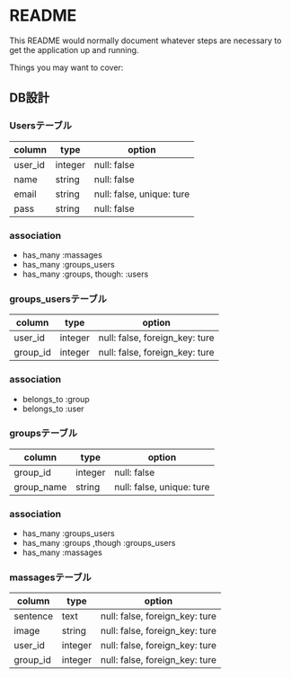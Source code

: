 # README

This README would normally document whatever steps are necessary to get the
application up and running.

Things you may want to cover:
## DB設計

### Usersテーブル
|column|type|option|
|------|----|------|
|user_id|integer|null: false|
|name|string|null: false|
|email|string|null: false, unique: ture|
|pass|string|null: false|

### association
- has_many :massages
- has_many :groups_users
- has_many :groups, though: :users

### groups_usersテーブル
|column|type|option|
|------|----|------|
|user_id|integer|null: false, foreign_key: ture|
|group_id|integer|null: false, foreign_key: ture|
### association
- belongs_to :group
- belongs_to :user

### groupsテーブル
|column|type|option|
|------|----|------|
|group_id|integer|null: false|
|group_name|string|null: false, unique: ture|
### association
- has_many :groups_users
- has_many :groups ,though :groups_users
- has_many :massages

### massagesテーブル
|column|type|option|
|------|----|------|
|sentence|text|null: false, foreign_key: ture|
|image|string|null: false, foreign_key: ture|
|user_id|integer|null: false, foreign_key: ture|
|group_id|integer|null: false, foreign_key: ture|





